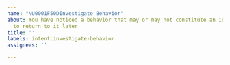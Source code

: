 ```yaml
---
name: "\U0001F50DInvestigate Behavior"
about: You have noticed a behavior that may or may not constitute an issue and want
  to return to it later
title: ''
labels: intent:investigate-behavior
assignees: ''

---
```



